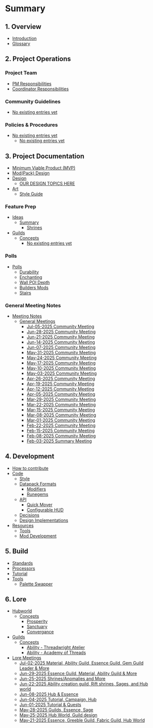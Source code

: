 # Summary

## 1. Overview
- [Introduction](README.md)
- [Glossary](glossary.md)

## 2. Project Operations

### Project Team
- [PM Responsibilities](project-team/pmresponsibilities)
- [Coordinator Responsibilities](project-team/coordinator-responsibilities)

### Community Guidelines
- [No existing entries yet]()

### Policies & Procedures
- [No existing entries yet]()
  - [No existing entries yet]()

## 3. Project Documentation
- [Minimum Viable Product (MVP)](mvp.md)
- [Mod(Pack) Design](design/DesignDocHome.md)
- [Design]()
    - [OUR DESIGN TOPICS HERE]()
- [Art]()
    - [Style Guide](art/style-guide/README.md)

### Feature Prep
- [Ideas]()
    - [Summary]()
        - [Shrines](ideas/summary/pitch-prep-shrines.md)
- [Guilds]()
    - [Concepts]()
        - [No existing entries yet]()

### Polls
- [Polls](polls/polls.md)
    - [Durability](polls/durability.md)
    - [Enchanting](polls/enchanting.md)
    - [Wall POI Depth](polls/Wall%20depth%20Poll.md)
    - [Builders Mods](polls/Decorative%20&%20Building%20Block%20Mods%20Poll.md)
    - [Stairs](polls/Stairs%20Poll.md)

### General Meeting Notes
- [Meeting Notes]()
    - [General Meetings]()
        - [Jul-05-2025 Community Meeting](meetings/2025-Jul-05-General-Meeting-Notes.md)
        - [Jun-28-2025 Community Meeting](meetings/2025-Jun-28-General-Meeting-Notes.md)
        - [Jun-21-2025 Community Meeting](meetings/2025-Jun-21-General-Meeting-Notes.md)
        - [Jun-14-2025 Community Meeting](meetings/2025-Jun-14-General-Meeting-Notes.md)
        - [Jun-07-2025 Community Meeting](meetings/2025-Jun-07-General-Meeting-Notes.md)
        - [May-31-2025 Community Meeting](meetings/2025-May-31-General-Meeting-Notes.md)
        - [May-24-2025 Community Meeting](meetings/2025-May-24-General-Meeting-Notes.md)
        - [May-17-2025 Community Meeting](meetings/2025-May-17-General-Meeting-Notes.md)
        - [May-10-2025 Community Meeting](meetings/2025-May-10-General-Meeting-Notes.md)
        - [May-03-2025 Community Meeting](meetings/2025-May-03-General-Meeting-Notes.md)
        - [Apr-26-2025 Community Meeting](meetings/2025-Apr-26-General-Meeting-Notes.md)
        - [Apr-19-2025 Community Meeting](meetings/2025-Apr-19-General-Meeting-Notes.md)
        - [Apr-12-2025 Community Meeting](meetings/2025-Apr-12-General-Meeting-Notes.md)
        - [Apr-05-2025 Community Meeting](meetings/2025-Apr-05-General-Meeting-Notes.md)
        - [Mar-29-2025 Community Meeting](meetings/2025-Mar-29-General-Meeting-Notes.md)
        - [Mar-22-2025 Community Meeting](meetings/2025-Mar-22-General-Meeting-Notes.md)
        - [Mar-15-2025 Community Meeting](meetings/2025-Mar-15-General-Meeting-Notes.md)
        - [Mar-08-2025 Community Meeting](meetings/2025-Mar-08-General-Meeting-Notes.md)
        - [Mar-01-2025 Community Meeting](meetings/2025-Mar-01-General-Meeting-Notes.md)
        - [Feb-22-2025 Community Meeting](meetings/2025-Feb-22-General-Meeting-Notes.md)
        - [Feb-15-2025 Community Meeting](meetings/2025-Feb-15-General-Meeting-Notes.md)
        - [Feb-08-2025 Community Meeting](meetings/2025-Feb-08-General-Meeting-Notes.md)
        - [Feb-03-2025 Summary Meeting](meetings/2025-Feb-03-Summary-Meeting-Notes.md)

## 4. Development
- [How to contribute](contribute.md)
- [Code](code/README.md)
    - [Style](code/style/style.md)
    - [Datapack Formats](code/datapack/datapack-formats.md)
        - [Modifiers](code/datapack/format/modifiers.md)
        - [Runegems](code/datapack/format/runegems.md)
    - [API](code/api/api.md)
        - [Quick Mover](code/api/quickmover.md)
        - [Configurable HUD](code/api/configurable-hud.md)
    - [Decisions](code/decisions/decisions.md)
    - [Design Implementations](code/design/design-implementation.md)
- [Resources]()
    - [Tools](resources/tools/README.md)
    - [Mod Development](resources/mod-development.md)

## 5. Build
- [Standards](builds/standards.md)
- [Processors](builds/processors.md)
- [Tutorial](builds/tutorial.md)
- [Tools]()
    - [Palette Swapper](resources/tools/palette-swapper.md)

## 6. Lore
- [Hubworld]()
    - [Concepts]()
        - [Prosperity](lore/topic/hubworld/concepts/Lore-Concept-Hubworld-1.md)
        - [Sanctuary](lore/topic/hubworld/concepts/Lore-Concept-Hubworld-2.md)
        - [Convergance](lore/topic/hubworld/concepts/Lore-Concept-Hubworld-3.md)
- [Guilds]()
    - [Concepts]()
        - [Ability - Threadwright Atelier](lore/concepts/guilds/ability/threadwrightatelier/concept-guild-ability-threadwrightatelier.md)
        - [Ability - Academy of Threads](lore/concepts/guilds/ability/academyofthreads/concept-guild-ability-academyofthreads.md)
- [Lore Meetings]()
    - [Jul-02-2025 Material, Ability Guild, Essence Guild, Gem Guild Leader & More](lore/meetings/2025-Jul-02-Lore-Meeting-Notes.md)
    - [Jun-29-2025 Essence Guild, Material, Ability Guild & More](lore/meetings/2025-Jun-29-Lore-Meeting-Notes.md)
    - [Jun-25-2025 Shrines/Anomalies and More](lore/meetings/2025-Jun-25-Lore-Meeting-Notes.md)
    - [Jun-22-2025 Ability creation guild, Rift shrines, Sages, and Hub world](lore/meetings/2025-Jun-22-Lore-Meeting-Notes.md)
    - [Jun-08-2025 Hub & Essence](lore/meetings/2025-Jun-08-Lore-Meeting-Notes)
    - [Jun-04-2025 Tutorial, Campaign, Hub](lore/meetings/2025-Jun-04-Lore-Meeting-Notes)
    - [Jun-01-2025 Tutorial & Quests](lore/meetings/2025-Jun-01-Lore-Meeting-Notes)
    - [May-28-2025 Guilds, Essence, Sage](lore/meetings/2025-May-28-Lore-Meeting-Notes.md)
    - [May-25-2025 Hub World, Guild design](lore/meetings/2025-May-25-Lore-Meeting-Notes.md)
    - [May-21-2025 Essence, Greeble Guild, Fabric Guild, Hub World](lore/meetings/2025-May-21-Lore-Meeting-Notes.md)
